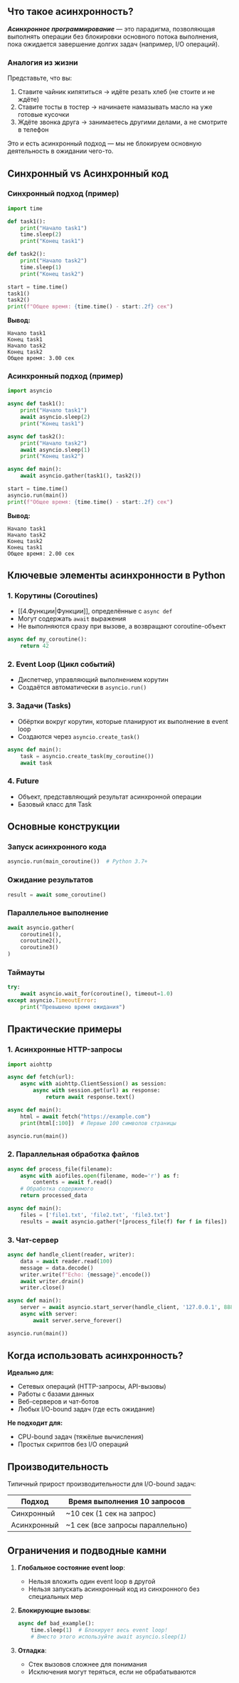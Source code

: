 ## Что такое асинхронность?

***Асинхронное программирование*** — это парадигма, позволяющая выполнять операции без блокировки основного потока выполнения, пока ожидается завершение долгих задач (например, I/O операций).

### Аналогия из жизни
Представьте, что вы:
1. Ставите чайник кипятиться → идёте резать хлеб (не стоите и не ждёте)
2. Ставите тосты в тостер → начинаете намазывать масло на уже готовые кусочки
3. Ждёте звонка друга → занимаетесь другими делами, а не смотрите в телефон

Это и есть асинхронный подход — мы не блокируем основную деятельность в ожидании чего-то.

## Синхронный vs Асинхронный код

### Синхронный подход (пример)
```python
import time

def task1():
    print("Начало task1")
    time.sleep(2)
    print("Конец task1")

def task2():
    print("Начало task2")
    time.sleep(1)
    print("Конец task2")

start = time.time()
task1()
task2()
print(f"Общее время: {time.time() - start:.2f} сек")
```
**Вывод:**
```
Начало task1
Конец task1
Начало task2
Конец task2
Общее время: 3.00 сек
```

### Асинхронный подход (пример)
```python
import asyncio

async def task1():
    print("Начало task1")
    await asyncio.sleep(2)
    print("Конец task1")

async def task2():
    print("Начало task2")
    await asyncio.sleep(1)
    print("Конец task2")

async def main():
    await asyncio.gather(task1(), task2())

start = time.time()
asyncio.run(main())
print(f"Общее время: {time.time() - start:.2f} сек")
```
**Вывод:**
```
Начало task1
Начало task2
Конец task2
Конец task1
Общее время: 2.00 сек
```

## Ключевые элементы асинхронности в Python

### 1. Корутины (Coroutines)
- [[4.Функции|Функции]], определённые с `async def`
- Могут содержать `await` выражения
- Не выполняются сразу при вызове, а возвращают coroutine-объект

```python
async def my_coroutine():
    return 42
```

### 2. Event Loop (Цикл событий)
- Диспетчер, управляющий выполнением корутин
- Создаётся автоматически в `asyncio.run()`

### 3. Задачи (Tasks)
- Обёртки вокруг корутин, которые планируют их выполнение в event loop
- Создаются через `asyncio.create_task()`

```python
async def main():
    task = asyncio.create_task(my_coroutine())
    await task
```

### 4. Future
- Объект, представляющий результат асинхронной операции
- Базовый класс для Task

## Основные конструкции

### Запуск асинхронного кода
```python
asyncio.run(main_coroutine())  # Python 3.7+
```

### Ожидание результатов
```python
result = await some_coroutine()
```

### Параллельное выполнение
```python
await asyncio.gather(
    coroutine1(),
    coroutine2(),
    coroutine3()
)
```

### Таймауты
```python
try:
    await asyncio.wait_for(coroutine(), timeout=1.0)
except asyncio.TimeoutError:
    print("Превышено время ожидания")
```

## Практические примеры

### 1. Асинхронные HTTP-запросы
```python
import aiohttp

async def fetch(url):
    async with aiohttp.ClientSession() as session:
        async with session.get(url) as response:
            return await response.text()

async def main():
    html = await fetch("https://example.com")
    print(html[:100])  # Первые 100 символов страницы

asyncio.run(main())
```

### 2. Параллельная обработка файлов
```python
async def process_file(filename):
    async with aiofiles.open(filename, mode='r') as f:
        contents = await f.read()
    # Обработка содержимого
    return processed_data

async def main():
    files = ['file1.txt', 'file2.txt', 'file3.txt']
    results = await asyncio.gather(*[process_file(f) for f in files])
```

### 3. Чат-сервер
```python
async def handle_client(reader, writer):
    data = await reader.read(100)
    message = data.decode()
    writer.write(f"Echo: {message}".encode())
    await writer.drain()
    writer.close()

async def main():
    server = await asyncio.start_server(handle_client, '127.0.0.1', 8888)
    async with server:
        await server.serve_forever()

asyncio.run(main())
```

## Когда использовать асинхронность?

**Идеально для:**
- Сетевых операций (HTTP-запросы, API-вызовы)
- Работы с базами данных
- Веб-серверов и чат-ботов
- Любых I/O-bound задач (где есть ожидание)

**Не подходит для:**
- CPU-bound задач (тяжёлые вычисления)
- Простых скриптов без I/O операций

## Производительность

Типичный прирост производительности для I/O-bound задач:

| Подход      | Время выполнения 10 запросов     |
| ----------- | -------------------------------- |
| Синхронный  | ~10 сек (1 сек на запрос)        |
| Асинхронный | ~1 сек (все запросы параллельно) |

## Ограничения и подводные камни

1. **Глобальное состояние event loop**:
   - Нельзя вложить один event loop в другой
   - Нельзя запускать асинхронный код из синхронного без специальных мер

2. **Блокирующие вызовы**:
   ```python
   async def bad_example():
       time.sleep(1)  # Блокирует весь event loop!
       # Вместо этого используйте await asyncio.sleep(1)
   ```

3. **Отладка**:
   - Стек вызовов сложнее для понимания
   - Исключения могут теряться, если не обрабатываются

